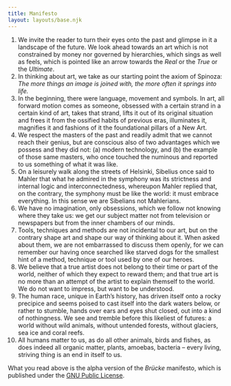 ```yaml
---
title: Manifesto
layout: layouts/base.njk
---
```


1. We invite the reader to turn their eyes onto the past and glimpse in it a landscape of the future. We look ahead towards an art which is not constrained by money nor governed by hierarchies, which sings as well as feels, which is pointed like an arrow towards the _Real_ or the _True_ or the _Ultimate_.
2. In thinking about art, we take as our starting point the axiom of Spinoza: _The more things an image is joined with, the more often it springs into life._
3. In the beginning, there were language, movement and symbols. In art, all forward motion comes as someone, obsessed with a certain strand in a certain kind of art, takes that strand, lifts it out of its original situation and frees it from the ossified habits of previous eras, illuminates it, magnifies it and fashions of it the foundational pillars of a New Art.
4. We respect the masters of the past and readily admit that we cannot reach their genius, but are conscious also of two advantages which we possess and they did not: (a) modern technology, and (b) the example of those same masters, who once touched the numinous and reported to us something of what it was like.
5. On a leisurely walk along the streets of Helsinki, Sibelius once said to Mahler that what he admired in the symphony was its strictness and internal logic and interconnectedness, whereupon Mahler replied that, on the contrary, the symphony must be like the world: it must embrace everything. In this sense we are Sibelians not Mahlerians.
6. We have no imagination, only obsessions, which we follow not knowing where they take us: we get our subject matter not from television or newspapers but from the inner chambers of our minds.
7. Tools, techniques and methods are not incidental to our art, but on the contrary shape art and shape our way of thinking about it. When asked about them, we are not embarrassed to discuss them openly, for we can remember our having once searched like starved dogs for the smallest hint of a method, technique or tool used by one of our heroes.
8. We believe that a true artist does not belong to their time or part of the world, neither of which they expect to reward them; and that true art is no more than an attempt of the artist to explain themself to the world. We do not want to impress, but want to be understood.
9. The human race, unique in Earth’s history, has driven itself onto a rocky precipice and seems poised to cast itself into the dark waters below, or rather to stumble, hands over ears and eyes shut closed, out into a kind of nothingness. We see and tremble before this likeliest of futures: a world without wild animals, without untended forests, without glaciers, sea ice and coral reefs.
10. All humans matter to us, as do all other animals, birds and fishes, as does indeed all organic matter, plants, amoebas, bacteria – every living, striving thing is an end in itself to us.

What you read above is the alpha version of the _Brücke_ manifesto, which is published under the [GNU Public License](https://www.gnu.org/licenses/fdl-1.3.en.html).
